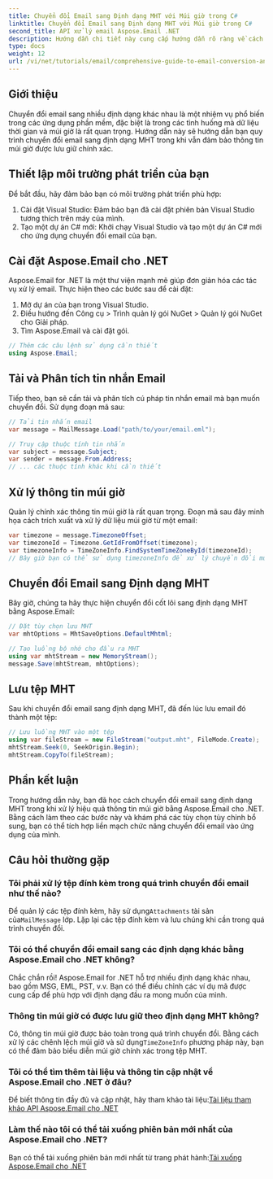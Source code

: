 ```yaml
---
title: Chuyển đổi Email sang Định dạng MHT với Múi giờ trong C#
linktitle: Chuyển đổi Email sang Định dạng MHT với Múi giờ trong C#
second_title: API xử lý email Aspose.Email .NET
description: Hướng dẫn chi tiết này cung cấp hướng dẫn rõ ràng về cách chuyển đổi tin nhắn email sang định dạng MHT trong khi xử lý chính xác thông tin múi giờ bằng thư viện Aspose.Email cho .NET.
type: docs
weight: 12
url: /vi/net/tutorials/email/comprehensive-guide-to-email-conversion-and-export/convert-emails-to-mht-format-with-timezone-in-csharp/
---
```

## Giới thiệu

Chuyển đổi email sang nhiều định dạng khác nhau là một nhiệm vụ phổ biến trong các ứng dụng phần mềm, đặc biệt là trong các tình huống mà dữ liệu thời gian và múi giờ là rất quan trọng. Hướng dẫn này sẽ hướng dẫn bạn quy trình chuyển đổi email sang định dạng MHT trong khi vẫn đảm bảo thông tin múi giờ được lưu giữ chính xác.

## Thiết lập môi trường phát triển của bạn

Để bắt đầu, hãy đảm bảo bạn có môi trường phát triển phù hợp:

1. Cài đặt Visual Studio: Đảm bảo bạn đã cài đặt phiên bản Visual Studio tương thích trên máy của mình.
2. Tạo một dự án C# mới: Khởi chạy Visual Studio và tạo một dự án C# mới cho ứng dụng chuyển đổi email của bạn.

## Cài đặt Aspose.Email cho .NET

Aspose.Email for .NET là một thư viện mạnh mẽ giúp đơn giản hóa các tác vụ xử lý email. Thực hiện theo các bước sau để cài đặt:

1. Mở dự án của bạn trong Visual Studio.
2. Điều hướng đến Công cụ > Trình quản lý gói NuGet > Quản lý gói NuGet cho Giải pháp.
3. Tìm Aspose.Email và cài đặt gói.
```csharp
// Thêm các câu lệnh sử dụng cần thiết
using Aspose.Email;
```
## Tải và Phân tích tin nhắn Email

Tiếp theo, bạn sẽ cần tải và phân tích cú pháp tin nhắn email mà bạn muốn chuyển đổi. Sử dụng đoạn mã sau:

```csharp
// Tải tin nhắn email
var message = MailMessage.Load("path/to/your/email.eml");

// Truy cập thuộc tính tin nhắn
var subject = message.Subject;
var sender = message.From.Address;
// ... các thuộc tính khác khi cần thiết
```

## Xử lý thông tin múi giờ

Quản lý chính xác thông tin múi giờ là rất quan trọng. Đoạn mã sau đây minh họa cách trích xuất và xử lý dữ liệu múi giờ từ một email:

```csharp
var timezone = message.TimezoneOffset;
var timezoneId = Timezone.GetIdFromOffset(timezone);
var timezoneInfo = TimeZoneInfo.FindSystemTimeZoneById(timezoneId);
// Bây giờ bạn có thể sử dụng timezoneInfo để xử lý chuyển đổi múi giờ
```

## Chuyển đổi Email sang Định dạng MHT

Bây giờ, chúng ta hãy thực hiện chuyển đổi cốt lõi sang định dạng MHT bằng Aspose.Email:

```csharp
// Đặt tùy chọn lưu MHT
var mhtOptions = MhtSaveOptions.DefaultMhtml;

// Tạo luồng bộ nhớ cho đầu ra MHT
using var mhtStream = new MemoryStream();
message.Save(mhtStream, mhtOptions);
```

## Lưu tệp MHT

Sau khi chuyển đổi email sang định dạng MHT, đã đến lúc lưu email đó thành một tệp:

```csharp
// Lưu luồng MHT vào một tệp
using var fileStream = new FileStream("output.mht", FileMode.Create);
mhtStream.Seek(0, SeekOrigin.Begin);
mhtStream.CopyTo(fileStream);
```

## Phần kết luận

Trong hướng dẫn này, bạn đã học cách chuyển đổi email sang định dạng MHT trong khi xử lý hiệu quả thông tin múi giờ bằng Aspose.Email cho .NET. Bằng cách làm theo các bước này và khám phá các tùy chọn tùy chỉnh bổ sung, bạn có thể tích hợp liền mạch chức năng chuyển đổi email vào ứng dụng của mình.

## Câu hỏi thường gặp

### Tôi phải xử lý tệp đính kèm trong quá trình chuyển đổi email như thế nào?

 Để quản lý các tệp đính kèm, hãy sử dụng`Attachments` tài sản của`MailMessage` lớp. Lặp lại các tệp đính kèm và lưu chúng khi cần trong quá trình chuyển đổi.

### Tôi có thể chuyển đổi email sang các định dạng khác bằng Aspose.Email cho .NET không?

Chắc chắn rồi! Aspose.Email for .NET hỗ trợ nhiều định dạng khác nhau, bao gồm MSG, EML, PST, v.v. Bạn có thể điều chỉnh các ví dụ mã được cung cấp để phù hợp với định dạng đầu ra mong muốn của mình.

### Thông tin múi giờ có được lưu giữ theo định dạng MHT không?

 Có, thông tin múi giờ được bảo toàn trong quá trình chuyển đổi. Bằng cách xử lý các chênh lệch múi giờ và sử dụng`TimeZoneInfo` phương pháp này, bạn có thể đảm bảo biểu diễn múi giờ chính xác trong tệp MHT.

### Tôi có thể tìm thêm tài liệu và thông tin cập nhật về Aspose.Email cho .NET ở đâu?

 Để biết thông tin đầy đủ và cập nhật, hãy tham khảo tài liệu:[Tài liệu tham khảo API Aspose.Email cho .NET](https://reference.aspose.com/email/net/)

### Làm thế nào tôi có thể tải xuống phiên bản mới nhất của Aspose.Email cho .NET?

 Bạn có thể tải xuống phiên bản mới nhất từ trang phát hành:[Tải xuống Aspose.Email cho .NET](https://releases.aspose.com/email/net/)